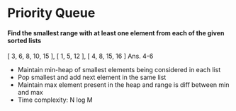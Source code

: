 # Priority Queue

#### Find the smallest range with at least one element from each of the given sorted lists
[ 3, 6, 8, 10, 15 ], [ 1, 5, 12 ], [ 4, 8, 15, 16 ] Ans. 4-6
* Maintain min-heap of smallest elements being considered in each list
* Pop smallest and add next element in the same list
* Maintain max element present in the heap and range is diff between min and max
* Time complexity: N log M
